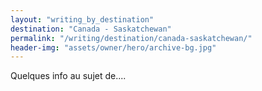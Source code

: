 ```yaml
---
layout: "writing_by_destination"
destination: "Canada - Saskatchewan"
permalink: "/writing/destination/canada-saskatchewan/"
header-img: "assets/owner/hero/archive-bg.jpg"
---
```


Quelques info au sujet de....